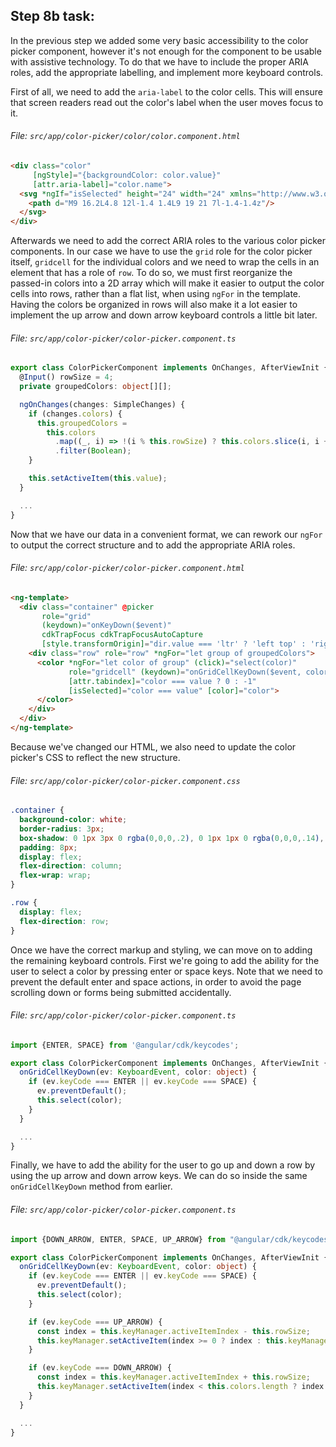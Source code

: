 ## Step 8b task:

In the previous step we added some very basic accessibility to the color picker component, however
it's not enough for the component to be usable with assistive technology. To do that we have to
include the proper ARIA roles, add the appropriate labelling, and implement more keyboard controls.

First of all, we need to add the `aria-label` to the color cells. This will ensure that screen
readers read out the color's label when the user moves focus to it.

###### File: `src/app/color-picker/color/color.component.html`

```html
<div class="color"
     [ngStyle]="{backgroundColor: color.value}"
     [attr.aria-label]="color.name">
  <svg *ngIf="isSelected" height="24" width="24" xmlns="http://www.w3.org/2000/svg">
    <path d="M9 16.2L4.8 12l-1.4 1.4L9 19 21 7l-1.4-1.4z"/>
  </svg>
</div>
```

Afterwards we need to add the correct ARIA roles to the various color picker components. In our case
we have to use the `grid` role for the color picker itself, `gridcell` for the individual colors
and we need to wrap the cells in an element that has a role of `row`. To do so, we must first
reorganize the passed-in colors into a 2D array which will make it easier to output the color
cells into rows, rather than a flat list, when using `ngFor` in the template. Having the colors
be organized in rows will also make it a lot easier to implement the up arrow and down arrow
keyboard controls a little bit later.

###### File: `src/app/color-picker/color-picker.component.ts`

```ts
export class ColorPickerComponent implements OnChanges, AfterViewInit {
  @Input() rowSize = 4;
  private groupedColors: object[][];

  ngOnChanges(changes: SimpleChanges) {
    if (changes.colors) {
      this.groupedColors =
        this.colors
          .map((_, i) => !(i % this.rowSize) ? this.colors.slice(i, i + this.rowSize) : null)
          .filter(Boolean);
    }

    this.setActiveItem(this.value);
  }

  ...
}
```

Now that we have our data in a convenient format, we can rework our `ngFor` to output the correct
structure and to add the appropriate ARIA roles.

###### File: `src/app/color-picker/color-picker.component.html`

```html
<ng-template>
  <div class="container" @picker
       role="grid"
       (keydown)="onKeyDown($event)"
       cdkTrapFocus cdkTrapFocusAutoCapture
       [style.transformOrigin]="dir.value === 'ltr' ? 'left top' : 'right top'">
    <div class="row" role="row" *ngFor="let group of groupedColors">
      <color *ngFor="let color of group" (click)="select(color)"
             role="gridcell" (keydown)="onGridCellKeyDown($event, color)"
             [attr.tabindex]="color === value ? 0 : -1"
             [isSelected]="color === value" [color]="color">
      </color>
    </div>
  </div>
</ng-template>
```

Because we've changed our HTML, we also need to update the color picker's CSS to reflect the new
structure.

###### File: `src/app/color-picker/color-picker.component.css`

```css
.container {
  background-color: white;
  border-radius: 3px;
  box-shadow: 0 1px 3px 0 rgba(0,0,0,.2), 0 1px 1px 0 rgba(0,0,0,.14), 0 2px 1px -1px rgba(0,0,0,.12);
  padding: 8px;
  display: flex;
  flex-direction: column;
  flex-wrap: wrap;
}

.row {
  display: flex;
  flex-direction: row;
}
```

Once we have the correct markup and styling, we can move on to adding the remaining keyboard
controls. First we're going to add the ability for the user to select a color by pressing enter
or space keys. Note that we need to prevent the default enter and space actions, in order to avoid
the page scrolling down or forms being submitted accidentally.

###### File: `src/app/color-picker/color-picker.component.ts`

```ts
import {ENTER, SPACE} from '@angular/cdk/keycodes';

export class ColorPickerComponent implements OnChanges, AfterViewInit {
  onGridCellKeyDown(ev: KeyboardEvent, color: object) {
    if (ev.keyCode === ENTER || ev.keyCode === SPACE) {
      ev.preventDefault();
      this.select(color);
    }
  }

  ...
}
```

Finally, we have to add the ability for the user to go up and down a row by using the up arrow and
down arrow keys. We can do so inside the same `onGridCellKeyDown` method from earlier.

###### File: `src/app/color-picker/color-picker.component.ts`

```ts
import {DOWN_ARROW, ENTER, SPACE, UP_ARROW} from "@angular/cdk/keycodes";

export class ColorPickerComponent implements OnChanges, AfterViewInit {
  onGridCellKeyDown(ev: KeyboardEvent, color: object) {
    if (ev.keyCode === ENTER || ev.keyCode === SPACE) {
      ev.preventDefault();
      this.select(color);
    }

    if (ev.keyCode === UP_ARROW) {
      const index = this.keyManager.activeItemIndex - this.rowSize;
      this.keyManager.setActiveItem(index >= 0 ? index : this.keyManager.activeItemIndex);
    }

    if (ev.keyCode === DOWN_ARROW) {
      const index = this.keyManager.activeItemIndex + this.rowSize;
      this.keyManager.setActiveItem(index < this.colors.length ? index : this.keyManager.activeItemIndex);
    }
  }

  ...
}
```
